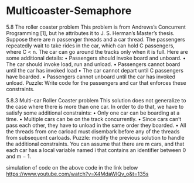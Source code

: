 # Multicoaster-Semaphore
5.8 The roller coaster problem This problem is from Andrews’s Concurrent Programming [1],
but he attributes it to J. S. Herman’s Master’s thesis. Suppose there are n passenger threads and a car thread. 
The passengers repeatedly wait to take rides in the car, which can hold C passengers, where C &lt; n. 
The car can go around the tracks only when it is full. Here are some additional details: 
• Passengers should invoke board and unboard. • The car should invoke load, run and unload. 
• Passengers cannot board until the car has invoked load • The car cannot depart until C passengers have boarded. 
• Passengers cannot unboard until the car has invoked unload. 
Puzzle: Write code for the passengers and car that enforces these constraints.

5.8.3 Multi-car Roller Coaster problem
This solution does not generalize to the case where there is more than one car.
In order to do that, we have to satisfy some additional constraints:
• Only one car can be boarding at a time.
• Multiple cars can be on the track concurrently.
• Since cars can’t pass each other, they have to unload in the same order
they boarded.
• All the threads from one carload must disembark before any of the threads
from subsequent carloads.
Puzzle: modify the previous solution to handle the additional constraints.
You can assume that there are m cars, and that each car has a local variable
named i that contains an identifier between 0 and m − 1.

simulation of code on the above code in the link below
https://www.youtube.com/watch?v=X4MdaWIQv_o&t=135s
